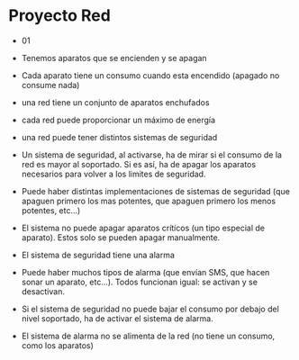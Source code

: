 # Proyecto Red

* 01
 - Tenemos aparatos que se encienden y se apagan
 - Cada aparato tiene un consumo cuando esta encendido (apagado no
consume nada)

 - una red tiene un conjunto de aparatos enchufados
 - cada red puede proporcionar un máximo de energía
 - una red puede tener distintos sistemas de seguridad
 - Un sistema de seguridad, al activarse, ha de mirar si el consumo de la
red es mayor al soportado.
 Si es así, ha de apagar los aparatos necesarios para volver a los
limites de seguridad.
 - Puede haber distintas implementaciones de sistemas de seguridad
(que apaguen primero los mas potentes, que apaguen primero los
menos potentes, etc...)
 - El sistema no puede apagar aparatos críticos (un tipo especial de
aparato). Estos solo se pueden apagar manualmente.
 - El sistema de seguridad tiene una alarma
 - Puede haber muchos tipos de alarma (que envían SMS, que hacen
sonar un aparato, etc...). Todos funcionan igual: se activan y se
desactivan.
 - Si el sistema de seguridad no puede bajar el consumo por debajo del
nivel soportado, ha de activar el sistema de alarma.
 - El sistema de alarma no se alimenta de la red (no tiene un consumo,
como los aparatos)
